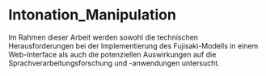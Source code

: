 # Intonation_Manipulation
Im Rahmen dieser Arbeit werden sowohl die technischen Herausforderungen bei der  Implementierung des Fujisaki-Modells in einem Web-Interface als auch die potenziellen  Auswirkungen auf die Sprachverarbeitungsforschung und -anwendungen untersucht.
